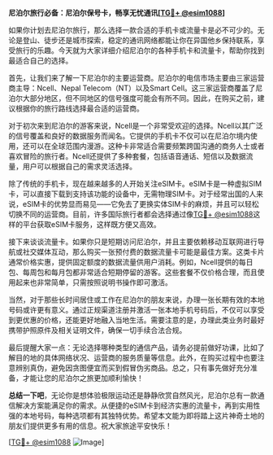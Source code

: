 **尼泊尔旅行必备：尼泊尔保号卡，畅享无忧通讯[[TG💪+ @esim1088](https://t.me/s/esim1088)]**

如果你计划去尼泊尔旅行，那么选择一款合适的手机卡或流量卡是必不可少的。无论是登山、徒步还是城市探索，稳定的通讯网络都能让你在异国他乡保持联系，享受旅行的乐趣。今天就为大家详细介绍尼泊尔的各种手机卡和流量卡，帮助你找到最适合自己的选择。

首先，让我们来了解一下尼泊尔的主要运营商。尼泊尔的电信市场主要由三家运营商主导：Ncell、Nepal Telecom（NT）以及Smart Cell。这三家运营商覆盖了尼泊尔大部分地区，但不同地区的信号强度可能会有所不同。因此，在购买之前，建议根据你的旅行路线选择最合适的运营商。

对于初次来到尼泊尔的游客来说，Ncell是一个非常受欢迎的选择。Ncell以其广泛的信号覆盖和良好的数据服务而闻名。它提供的手机卡不仅可以在尼泊尔境内使用，还可以在全球范围内漫游。这种卡非常适合需要频繁跨国沟通的商务人士或者喜欢冒险的旅行者。Ncell还提供了多种套餐，包括语音通话、短信以及数据流量，用户可以根据自己的需求灵活选择。

除了传统的手机卡，现在越来越多的人开始关注eSIM卡。eSIM卡是一种虚拟SIM卡，可以直接下载到支持该功能的设备中，无需物理SIM卡。对于经常出国的人来说，eSIM卡的优势显而易见——它免去了更换实体SIM卡的麻烦，并且可以轻松切换不同的运营商。目前，许多国际旅行者都会选择通过像[TG💪+ @esim1088](https://t.me/s/esim1088)这样的平台获取eSIM卡服务，这样既方便又高效。

接下来谈谈流量卡。如果你只是短期访问尼泊尔，并且主要依赖移动互联网进行导航或社交媒体互动，那么购买一张预付费的数据流量卡可能是最佳方案。这类卡片通常价格实惠，提供固定额度的数据流量供用户消耗。例如，Ncell提供的每日包、每周包和每月包都非常适合短期停留的游客。这些套餐不仅价格合理，而且使用起来也非常简单，只需按照说明书操作即可激活。

当然，对于那些长时间居住或工作在尼泊尔的朋友来说，办理一张长期有效的本地号码或许更有意义。通过正规渠道注册并激活一张本地手机号码后，不仅可以享受到更优惠的价格，还能更好地融入当地生活。需要注意的是，办理此类业务时最好携带护照原件及相关证明文件，确保一切手续合法合规。

最后提醒大家一点：无论选择哪种类型的通信产品，请务必提前做好功课，比如了解目的地的具体网络状况、运营商的服务质量等信息。此外，在购买过程中也要注意辨别真伪，避免因贪图便宜而买到假冒伪劣商品。总之，只有事先做好充分准备，才能让您的尼泊尔之旅更加顺利愉快！

**总结一下吧**，无论你是想体验极限运动还是静静欣赏自然风光，尼泊尔总有一款通信解决方案能满足你的需求。从便捷的eSIM卡到经济实惠的流量卡，再到实用性强的本地号码，每种选项都有其独特优势。希望本文能为即将踏上这片神奇土地的朋友们提供更多有用的信息。祝大家旅途平安快乐！

[[TG💪+ @esim1088](https://t.me/s/esim1088) ![Image](https://i.postimg.cc/4NQfJmqS/Snipaste-2025-05-13-00-14-12.png)]